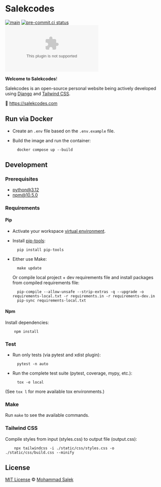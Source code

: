 # Salekcodes

[![main](https://github.com/MohammadSalek/salekcodes.com/actions/workflows/django.yml/badge.svg)](https://github.com/MohammadSalek/salekcodes.com/actions/workflows/django.yml)
[![pre-commit.ci status](https://results.pre-commit.ci/badge/github/MohammadSalek/salekcodes.com/main.svg)](https://results.pre-commit.ci/latest/github/MohammadSalek/salekcodes.com/main)
[![GitHub](https://img.shields.io/github/license/mohammadsalek/salekcodes.com?color=cornflowerblue)](https://github.com/MohammadSalek/salekcodes.com/blob/main/LICENSE)

**Welcome to Salekcodes**!

Salekcodes is an open-source personal website being actively developed using [Django](https://www.djangoproject.com) and [Tailwind CSS](https://tailwindcss.com/).

🔗 <https://salekcodes.com>

## Run via Docker

- Create an `.env` file based on the `.env.example` file.
- Build the image and run the container:

        docker compose up --build

## Development

### Prerequisites

- python@3.12
- npm@10.5.0

### Requirements

#### Pip

- Activate your workspace [virtual environment](https://docs.python.org/3.12/library/venv.html).
- Install [pip-tools](https://github.com/jazzband/pip-tools):

        pip install pip-tools

- Either use Make:

        make update

    Or compile local project + dev requirements file and install packages from compiled requirements file:

        pip-compile --allow-unsafe --strip-extras -q --upgrade -o requirements-local.txt -r requirements.in -r requirements-dev.in
        pip-sync requirements-local.txt

#### Npm

Install dependencies:

        npm install

### Test

- Run only tests (via pytest and xdist plugin):

        pytest -n auto

- Run the complete test suite (pytest, coverage, mypy, etc.):

        tox -e local

(See `tox l` for more available tox environments.)

### Make

Run `make` to see the available commands.

### Tailwind CSS

Compile styles from input (styles.css) to output file (output.css):

        npx tailwindcss -i ./static/css/styles.css -o ./static/css/build.css --minify

## License

[MIT License](https://github.com/MohammadSalek/salekcodes.com/blob/main/LICENSE) © [Mohammad Salek](https://github.com/MohammadSalek)
